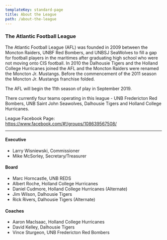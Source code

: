 ```yaml
---
templateKey: standard-page
title: About the League
path: /about-the-league
---
```

### The Atlantic Football League

The Atlantic Football League (AFL) was founded in 2009 between the Moncton Raiders, UNBF Red Bombers, and UNBSJ SeaWolves to fill a gap for football players in the maritimes after graduating high school who were not moving onto CIS football. In 2010 the Dalhousie Tigers and the Holland College Hurricanes joined the AFL and the Moncton Raiders were renamed the Moncton Jr. Mustangs.  Before the commencement of the 2011 season the Moncton Jr. Mustangs franchise folded.

The AFL will begin the 11th season of play in September 2019.

There currently four teams operating in this league - UNB Fredericton Red Bombers, UNB Saint John Seawolves, Dalhousie Tigers and Holland College Hurricanes.

League Facebook Page: <https://www.facebook.com/#!/groups/108639567508/>

- - -

#### Executive

* Larry Wisniewski, Commissioner
* Mike McSorley, Secretary/Treasurer

#### Board

* Marc Horncastle, UNB REDS
* Albert Roche, Holland College Hurricanes
* Daniel Cudmore, Holland College Hurricanes (Alternate)
* Jim Wilson, Dalhousie Tigers
* Rick Rivers, Dalhousie Tigers (Alternate)

#### Coaches

* Aaron MacIsaac,  Holland College Hurricanes
* David Kelley, Dalhousie Tigers
* Vince Sturgeon, UNB Fredericton Red Bombers